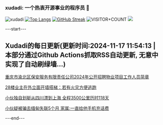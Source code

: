 ### xudadi: 一个热衷开源事业的程序员 👋

![xudadi](https://github-readme-stats-git-masterorgs-github-readme-stats-team.vercel.app/api?username=xudadi)
[![Top Langs](https://github-readme-stats.vercel.app/api/top-langs/?username=xudadi)](https://github.com/anuraghazra/github-readme-stats)
[![GitHub Streak](https://streak-stats.demolab.com?user=xudadi&locale=zh_Hans)](https://git.io/streak-stats)
![VISITOR+COUNT](https://komarev.com/ghpvc/?username=xudadi&label=VISITOR+COUNT)
![](https://raw.githubusercontent.com/xudadi/xudadi/main/assets/github-contribution-grid-snake.svg)


---start---

## Xudadi的每日更新(更新时间:2024-11-17 11:54:13 | 本部分通过Github Actions抓取RSS自动更新, 无意中实现了自动刷绿墙...)

[重庆市渝北区保安服务有限责任公司2024年公开招聘物业项目工作人员简章](https://www.gongkaoleida.com/article/2196737)

[28楼业主在外立面开墙搭梯：若有火灾方便逃跑](https://m.163.com/news/article/JH5C150U051492T3.html)

[小伙独自划艇从四川漂到上海 全程3500公里历时118天](https://m.163.com/news/article/JH4MS2AG051492T3.html)

[小伙疑被骗去缅甸失联5个月 家属:一直给他手机充话费](https://m.163.com/news/article/JH5BM592051492LM.html)

---end---
